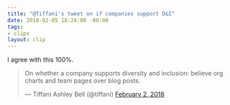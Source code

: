 ```yaml
---
title: "@Tiffani's tweet on if companies support D&I"
date: 2018-02-05 18:24:00 -06:00
tags:
- clips
layout: clip
---
```


I agree with this 100%.

<blockquote class="twitter-tweet" data-lang="en"><p lang="en" dir="ltr">On whether a company supports diversity and inclusion: believe org charts and team pages over blog posts.</p>&mdash; Tiffani Ashley Bell (@tiffani) <a href="https://twitter.com/tiffani/status/959568919647338498?ref_src=twsrc%5Etfw">February 2, 2018</a></blockquote>
<script async src="https://platform.twitter.com/widgets.js" charset="utf-8"></script>
